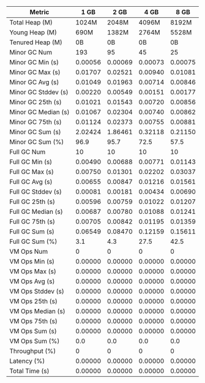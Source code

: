 | Metric | 1 GB | 2 GB | 4 GB | 8 GB |
|------|----|----|----|----|
| Total Heap (M) | 1024M | 2048M | 4096M | 8192M |
| Young Heap (M) | 690M | 1382M | 2764M | 5528M |
| Tenured Heap (M) | 0B | 0B | 0B | 0B |
| Minor GC Num | 193 | 95 | 45 | 25 |
| Minor GC Min (s) | 0.00056 | 0.00069 | 0.00073 | 0.00075 |
| Minor GC Max (s) | 0.01707 | 0.02521 | 0.00940 | 0.01081 |
| Minor GC Avg (s) | 0.01049 | 0.01963 | 0.00714 | 0.00846 |
| Minor GC Stddev (s) | 0.00220 | 0.00549 | 0.00151 | 0.00177 |
| Minor GC 25th (s) | 0.01021 | 0.01543 | 0.00720 | 0.00856 |
| Minor GC Median (s) | 0.01067 | 0.02304 | 0.00740 | 0.00862 |
| Minor GC 75th (s) | 0.01124 | 0.02373 | 0.00755 | 0.00881 |
| Minor GC Sum (s) | 2.02424 | 1.86461 | 0.32118 | 0.21150 |
| Minor GC Sum (%) | 96.9 | 95.7 | 72.5 | 57.5 |
| Full GC Num | 10 | 10 | 10 | 10 |
| Full GC Min (s) | 0.00490 | 0.00688 | 0.00771 | 0.01143 |
| Full GC Max (s) | 0.00750 | 0.01301 | 0.02202 | 0.03037 |
| Full GC Avg (s) | 0.00655 | 0.00847 | 0.01216 | 0.01561 |
| Full GC Stddev (s) | 0.00081 | 0.00181 | 0.00434 | 0.00690 |
| Full GC 25th (s) | 0.00596 | 0.00759 | 0.01022 | 0.01207 |
| Full GC Median (s) | 0.00687 | 0.00780 | 0.01088 | 0.01241 |
| Full GC 75th (s) | 0.00705 | 0.00842 | 0.01195 | 0.01359 |
| Full GC Sum (s) | 0.06549 | 0.08470 | 0.12159 | 0.15611 |
| Full GC Sum (%) | 3.1 | 4.3 | 27.5 | 42.5 |
| VM Ops Num | 0 | 0 | 0 | 0 |
| VM Ops Min (s) | 0.00000 | 0.00000 | 0.00000 | 0.00000 |
| VM Ops Max (s) | 0.00000 | 0.00000 | 0.00000 | 0.00000 |
| VM Ops Avg (s) | 0.00000 | 0.00000 | 0.00000 | 0.00000 |
| VM Ops Stddev (s) | 0.00000 | 0.00000 | 0.00000 | 0.00000 |
| VM Ops 25th (s) | 0.00000 | 0.00000 | 0.00000 | 0.00000 |
| VM Ops Median (s) | 0.00000 | 0.00000 | 0.00000 | 0.00000 |
| VM Ops 75th (s) | 0.00000 | 0.00000 | 0.00000 | 0.00000 |
| VM Ops Sum (s) | 0.00000 | 0.00000 | 0.00000 | 0.00000 |
| VM Ops Sum (%) | 0.0 | 0.0 | 0.0 | 0.0 |
| Throughput (%) | 0 | 0 | 0 | 0 |
| Latency (%) | 0.00000 | 0.00000 | 0.00000 | 0.00000 |
| Total Time (s) | 0.00000 | 0.00000 | 0.00000 | 0.00000 |
